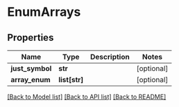 # EnumArrays


## Properties
Name | Type | Description | Notes
------------ | ------------- | ------------- | -------------
**just_symbol** | **str** |  | [optional] 
**array_enum** | **list[str]** |  | [optional] 

[[Back to Model list]](../README.md#documentation-for-models) [[Back to API list]](../README.md#documentation-for-api-endpoints) [[Back to README]](../README.md)



